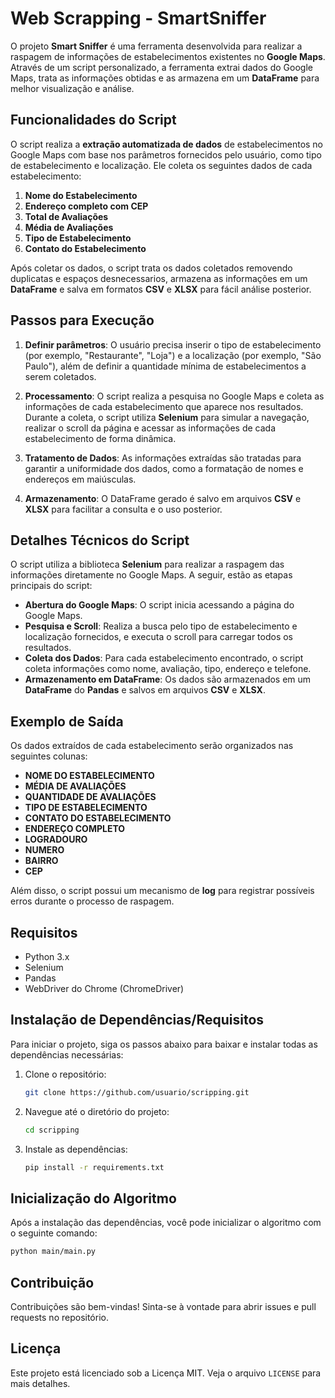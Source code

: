#  Web Scrapping - SmartSniffer

O projeto **Smart Sniffer** é uma ferramenta desenvolvida para realizar a raspagem de informações de estabelecimentos existentes no **Google Maps**. 
Através de um script personalizado, a ferramenta extrai dados do Google Maps, trata as informações obtidas e as armazena em um **DataFrame** para melhor visualização e análise.

## Funcionalidades do Script

O script realiza a **extração automatizada de dados** de estabelecimentos no Google Maps com base nos parâmetros fornecidos pelo usuário, como tipo de estabelecimento e localização. Ele coleta os seguintes dados de cada estabelecimento:

1. **Nome do Estabelecimento**
2. **Endereço completo com CEP**
3. **Total de Avaliações**
4. **Média de Avaliações**
5. **Tipo de Estabelecimento**
6. **Contato do Estabelecimento**

Após coletar os dados, o script trata os dados coletados removendo duplicatas e espaços desnecessarios, armazena as informações em um **DataFrame** e salva em formatos **CSV** e **XLSX** para fácil análise posterior.

## Passos para Execução

1. **Definir parâmetros**: O usuário precisa inserir o tipo de estabelecimento (por exemplo, "Restaurante", "Loja") e a localização (por exemplo, "São Paulo"), além de definir a quantidade mínima de estabelecimentos a serem coletados.
   
2. **Processamento**: O script realiza a pesquisa no Google Maps e coleta as informações de cada estabelecimento que aparece nos resultados. Durante a coleta, o script utiliza **Selenium** para simular a navegação, realizar o scroll da página e acessar as informações de cada estabelecimento de forma dinâmica.

3. **Tratamento de Dados**: As informações extraídas são tratadas para garantir a uniformidade dos dados, como a formatação de nomes e endereços em maiúsculas.

4. **Armazenamento**: O DataFrame gerado é salvo em arquivos **CSV** e **XLSX** para facilitar a consulta e o uso posterior.

## Detalhes Técnicos do Script

O script utiliza a biblioteca **Selenium** para realizar a raspagem das informações diretamente no Google Maps. A seguir, estão as etapas principais do script:

- **Abertura do Google Maps**: O script inicia acessando a página do Google Maps.
- **Pesquisa e Scroll**: Realiza a busca pelo tipo de estabelecimento e localização fornecidos, e executa o scroll para carregar todos os resultados.
- **Coleta dos Dados**: Para cada estabelecimento encontrado, o script coleta informações como nome, avaliação, tipo, endereço e telefone.
- **Armazenamento em DataFrame**: Os dados são armazenados em um **DataFrame** do **Pandas** e salvos em arquivos **CSV** e **XLSX**.

## Exemplo de Saída

Os dados extraídos de cada estabelecimento serão organizados nas seguintes colunas:

- **NOME DO ESTABELECIMENTO**
- **MÉDIA DE AVALIAÇÕES**
- **QUANTIDADE DE AVALIAÇÕES**
- **TIPO DE ESTABELECIMENTO**
- **CONTATO DO ESTABELECIMENTO**
- **ENDEREÇO COMPLETO**
- **LOGRADOURO**
- **NUMERO**
- **BAIRRO**
- **CEP**


Além disso, o script possui um mecanismo de **log** para registrar possíveis erros durante o processo de raspagem.

## Requisitos

- Python 3.x
- Selenium
- Pandas
- WebDriver do Chrome (ChromeDriver)

## Instalação de Dependências/Requisitos

Para iniciar o projeto, siga os passos abaixo para baixar e instalar todas as dependências necessárias:

1. Clone o repositório:
    ```bash
    git clone https://github.com/usuario/scripping.git
    ```
2. Navegue até o diretório do projeto:
    ```bash
    cd scripping
    ```
3. Instale as dependências:
    ```bash
    pip install -r requirements.txt
    ```

## Inicialização do Algoritmo

Após a instalação das dependências, você pode inicializar o algoritmo com o seguinte comando:

```bash
python main/main.py
```

## Contribuição

Contribuições são bem-vindas! Sinta-se à vontade para abrir issues e pull requests no repositório.

## Licença

Este projeto está licenciado sob a Licença MIT. Veja o arquivo `LICENSE` para mais detalhes.
